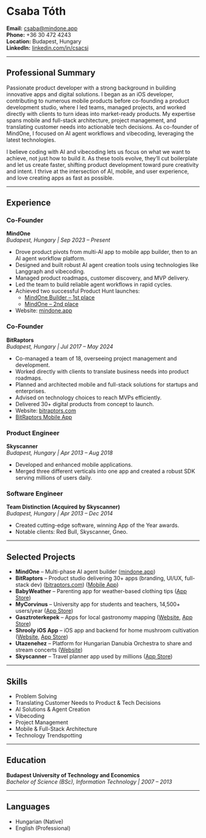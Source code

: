 # Csaba Tóth

**Email:** csaba@mindone.app  
**Phone:** +36 30 472 4243  
**Location:** Budapest, Hungary  
**LinkedIn:** [linkedin.com/in/csacsi](https://www.linkedin.com/in/csacsi)

---

## Professional Summary

Passionate product developer with a strong background in building innovative apps and digital solutions. I began as an iOS developer, contributing to numerous mobile products before co-founding a product development studio, where I led teams, managed projects, and worked directly with clients to turn ideas into market-ready products. My expertise spans mobile and full-stack architecture, project management, and translating customer needs into actionable tech decisions. As co-founder of MindOne, I focused on AI agent workflows and vibecoding, leveraging the latest technologies.

I believe coding with AI and vibecoding lets us focus on what we want to achieve, not just how to build it. As these tools evolve, they’ll cut boilerplate and let us create faster, shifting product development toward pure creativity and intent. I thrive at the intersection of AI, mobile, and user experience, and love creating apps as fast as possible.

---

## Experience

### Co-Founder  
**MindOne**  
_Budapest, Hungary | Sep 2023 – Present_  
- Drove product pivots from multi-AI app to mobile app builder, then to an AI agent workflow platform.
- Designed and built robust AI agent creation tools using technologies like Langgraph and vibecoding.
- Managed product roadmaps, customer discovery, and MVP delivery.
- Led the team to build reliable agent workflows in rapid cycles.
- Achieved two successful Product Hunt launches:
    - [MindOne Builder – 1st place](https://www.producthunt.com/products/mindone-appstore-of-ais/launches/mindone-builder)
    - [MindOne – 2nd place](https://www.producthunt.com/products/mindone-appstore-of-ais/launches/mindone)
- Website: [mindone.app](https://www.mindone.app/)

### Co-Founder  
**BitRaptors**  
_Budapest, Hungary | Jul 2017 – May 2024_  
- Co-managed a team of 18, overseeing project management and development.
- Worked directly with clients to translate business needs into product roadmaps.
- Planned and architected mobile and full-stack solutions for startups and enterprises.
- Advised on technology choices to reach MVPs efficiently.
- Delivered 30+ digital products from concept to launch.
- Website: [bitraptors.com](https://bitraptors.com/)
- [BitRaptors Mobile App](https://apps.apple.com/us/app/bitraptors/id1606938049)

### Product Engineer  
**Skyscanner**  
_Budapest, Hungary | Apr 2013 – Aug 2018_  
- Developed and enhanced mobile applications.
- Merged three different verticals into one app and created a robust SDK serving millions of users daily.

### Software Engineer  
**Team Distinction (Acquired by Skyscanner)**  
_Budapest, Hungary | Apr 2013 – Dec 2014_  
- Created cutting-edge software, winning App of the Year awards.
- Notable clients: Red Bull, Skyscanner, Gneo.

---

## Selected Projects

- **MindOne** – Multi-phase AI agent builder ([mindone.app](https://www.mindone.app/))
- **BitRaptors** – Product studio delivering 30+ apps (branding, UI/UX, full-stack dev) ([bitraptors.com](https://bitraptors.com)) ([Mobile App](https://apps.apple.com/us/app/bitraptors/id1606938049))
- **BabyWeather** – Parenting app for weather-based clothing tips ([App Store](https://apps.apple.com/us/app/babyweather/id1294123874))
- **MyCorvinus** – University app for students and teachers, 14,500+ users/year ([App Store](https://apps.apple.com/hu/app/mycorvinus/id1539790856))
- **Gasztroterkepek** – Apps for local gastronomy mapping ([Website](https://gasztroterkepek.hu/), [App Store](https://apps.apple.com/hu/app/balatoni-gasztrot%C3%A9rk%C3%A9p/id1389054905?l=hu))
- **Shrooly iOS App** – iOS app and backend for home mushroom cultivation ([Website](https://eu.shrooly.com/), [App Store](https://apps.apple.com/hu/app/shrooly-smart-mushroom-growing/id6448950051))
- **Utazenehez** – Platform for Hungarian Danubia Orchestra to share and stream concerts ([Website](https://utazenehez.hu/videotar))
- **Skyscanner** – Travel planner app used by millions ([App Store](https://apps.apple.com/zw/app/skyscanner-flights-hotels-cars/id415458524))

---

## Skills

- Problem Solving
- Translating Customer Needs to Product & Tech Decisions
- AI Solutions & Agent Creation
- Vibecoding
- Project Management
- Mobile & Full-Stack Architecture
- Technology Trendspotting

---

## Education

**Budapest University of Technology and Economics**  
_Bachelor of Science (BSc), Information Technology | 2007 – 2013_

---

## Languages

- Hungarian (Native)
- English (Professional)
